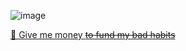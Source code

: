 ![image](https://user-images.githubusercontent.com/8442384/120791500-9729c380-c534-11eb-8871-62633d94dcd4.png)

[💸 Give me money ~~to fund my bad habits~~](https://github.com/sponsors/coderobe)
